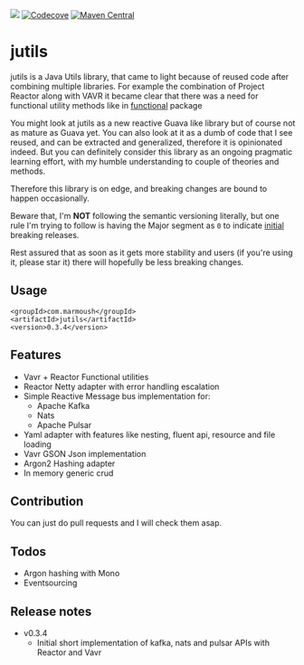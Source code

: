 [![](https://travis-ci.org/IsmailMarmoush/jutils.svg?branch=master)](https://travis-ci.org/IsmailMarmoush/jutils?branch=master)
[![Codecove](https://codecov.io/github/ismailmarmoush/jutils/coverage.svg?precision=2)](https://codecov.io/gh/IsmailMarmoush/jutils)
[![Maven Central](https://maven-badges.herokuapp.com/maven-central/com.marmoush/jutils/badge.svg?style=flat-square)](https://maven-badges.herokuapp.com/maven-central/com.marmoush/jutils/)

# jutils
jutils is a Java Utils library, that came to light because of reused code after combining multiple libraries.
For example the combination of Project Reactor along with VAVR 
it became clear that there was a need for functional utility methods like in 
[functional](src/main/java/com/marmoush/jutils/utils/functional) package 
    
You might look at jutils as a new reactive Guava like library but of course not as mature as Guava yet.
You can also look at it as a dumb of code that I see reused, and can be extracted and generalized, therefore it is opinionated indeed.
But you can definitely consider this library as an ongoing pragmatic learning effort,
with my humble understanding to couple of theories and methods.
 
Therefore this library is on edge, and breaking changes are bound to happen occasionally.

Beware that, I'm **NOT** following the semantic versioning literally,
but one rule I'm trying to follow is having the Major segment as `0` to
indicate [initial](https://semver.org/#how-should-i-deal-with-revisions-in-the-0yz-initial-development-phase) breaking releases.

Rest assured that as soon as it gets more stability and users (if you're using it, please star it) there will hopefully be less breaking changes.


## Usage

```
<groupId>com.marmoush</groupId>
<artifactId>jutils</artifactId>
<version>0.3.4</version>
``` 

## Features
* Vavr + Reactor Functional utilities
* Reactor Netty adapter with error handling escalation
* Simple Reactive Message bus implementation for:
  * Apache Kafka
  * Nats
  * Apache Pulsar
* Yaml adapter with features like nesting, fluent api, resource and file loading
* Vavr GSON Json implementation
* Argon2 Hashing adapter
* In memory generic crud

## Contribution
You can just do pull requests and I will check them asap.

## Todos
* Argon hashing with Mono
* Eventsourcing

## Release notes
* v0.3.4
  * Initial short implementation of kafka, nats and pulsar APIs with Reactor and Vavr
